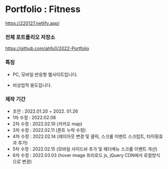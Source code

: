 # Portfolio : Fitness

https://220127.netlify.app/

### 전체 포트폴리오 저장소

https://github.com/ahfo0/2022-Portfolio

### 특징

- PC, 모바일 반응형 웹사이트입니다.

- 비상업적 용도입니다.

### 제작 기간

- 초안 : 2022.01.20 ~ 2022. 01.26
- 1차 수정 : 2022.02.08
- 2차 수정 : 2022.02.10 (카카오 map)
- 3차 수정 : 2022.02.11 (폰트 누락 수정)
- 4차 수정 : 2022.02.14 (레이아웃 변경 및 클릭, 스크롤 이벤트 스크립트, 타이핑효과 추가)
- 5차 수정 : 2022.02.15 (모바일 사이드바 추가 및 헤더메뉴 스크롤 이벤트 개선)
- 6차 수정 : 2022.03.03 (hover image 프리로드 js, jQuery CDN에서 로컬방식으로 변경)
